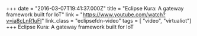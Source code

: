 +++
date = "2016-03-07T19:41:37.000Z"
title = "Eclipse Kura: A gateway framework built for IoT"
link = "https://www.youtube.com/watch?v=ia8cLnR1uFI"
link_class  = "eclipsefdn-video"
tags = [ "video", "virtualiot"]
+++
Eclipse Kura: A gateway framework built for IoT